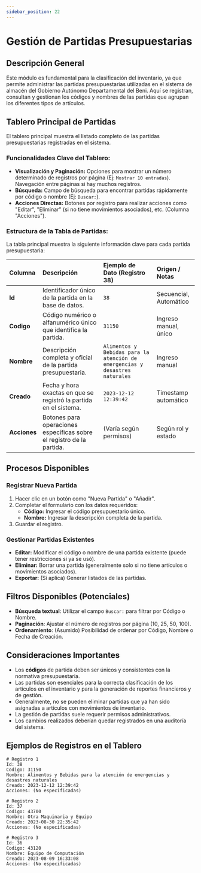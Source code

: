 ```yaml
---
sidebar_position: 22
---
```


# Gestión de Partidas Presupuestarias

## Descripción General

Este módulo es fundamental para la clasificación del inventario, ya que permite administrar las partidas presupuestarias utilizadas en el sistema de almacén del Gobierno Autónomo Departamental del Beni. Aquí se registran, consultan y gestionan los códigos y nombres de las partidas que agrupan los diferentes tipos de artículos.

## Tablero Principal de Partidas

El tablero principal muestra el listado completo de las partidas presupuestarias registradas en el sistema.

### Funcionalidades Clave del Tablero:

*   **Visualización y Paginación:** Opciones para mostrar un número determinado de registros por página (Ej: `Mostrar 10 entradas`). Navegación entre páginas si hay muchos registros.
*   **Búsqueda:** Campo de búsqueda para encontrar partidas rápidamente por código o nombre (Ej: `Buscar:`).
*   **Acciones Directas:** Botones por registro para realizar acciones como "Editar", "Eliminar" (si no tiene movimientos asociados), etc. (Columna "Acciones").

### Estructura de la Tabla de Partidas:

La tabla principal muestra la siguiente información clave para cada partida presupuestaria:

| Columna   | Descripción                                                              | Ejemplo de Dato (Registro 38)                                           | Origen / Notas                     |
| :-------- | :----------------------------------------------------------------------- | :---------------------------------------------------------------------- | :--------------------------------- |
| **Id**    | Identificador único de la partida en la base de datos.                   | `38`                                                                    | Secuencial, Automático             |
| **Codigo**| Código numérico o alfanumérico único que identifica la partida.          | `31150`                                                                 | Ingreso manual, único            |
| **Nombre**| Descripción completa y oficial de la partida presupuestaria.             | `Alimentos y Bebidas para la atención de emergencias y desastres naturales` | Ingreso manual                   |
| **Creado**| Fecha y hora exactas en que se registró la partida en el sistema.        | `2023-12-12 12:39:42`                                                   | Timestamp automático             |
| **Acciones**| Botones para operaciones específicas sobre el registro de la partida.    | (Varía según permisos)                                                  | Según rol y estado                 |

## Procesos Disponibles

### Registrar Nueva Partida
1.  Hacer clic en un botón como "Nueva Partida" o "Añadir".
2.  Completar el formulario con los datos requeridos:
    *   **Código:** Ingresar el código presupuestario único.
    *   **Nombre:** Ingresar la descripción completa de la partida.
3.  Guardar el registro.

### Gestionar Partidas Existentes
*   **Editar:** Modificar el código o nombre de una partida existente (puede tener restricciones si ya se usó).
*   **Eliminar:** Borrar una partida (generalmente solo si no tiene artículos o movimientos asociados).
*   **Exportar:** (Si aplica) Generar listados de las partidas.

## Filtros Disponibles (Potenciales)
*   **Búsqueda textual**: Utilizar el campo `Buscar:` para filtrar por Código o Nombre.
*   **Paginación**: Ajustar el número de registros por página (10, 25, 50, 100).
*   **Ordenamiento**: (Asumido) Posibilidad de ordenar por Código, Nombre o Fecha de Creación.

## Consideraciones Importantes
*   Los **códigos** de partida deben ser únicos y consistentes con la normativa presupuestaria.
*   Las partidas son esenciales para la correcta clasificación de los artículos en el inventario y para la generación de reportes financieros y de gestión.
*   Generalmente, no se pueden eliminar partidas que ya han sido asignadas a artículos con movimientos de inventario.
*   La gestión de partidas suele requerir permisos administrativos.
*   Los cambios realizados deberían quedar registrados en una auditoría del sistema.

## Ejemplos de Registros en el Tablero

```plaintext
# Registro 1
Id: 38
Codigo: 31150
Nombre: Alimentos y Bebidas para la atención de emergencias y desastres naturales
Creado: 2023-12-12 12:39:42
Acciones: (No especificadas)

# Registro 2
Id: 37
Codigo: 43700
Nombre: Otra Maquinaria y Equipo
Creado: 2023-08-30 22:35:42
Acciones: (No especificadas)

# Registro 3
Id: 36
Codigo: 43120
Nombre: Equipo de Computación
Creado: 2023-08-09 16:33:08
Acciones: (No especificadas)